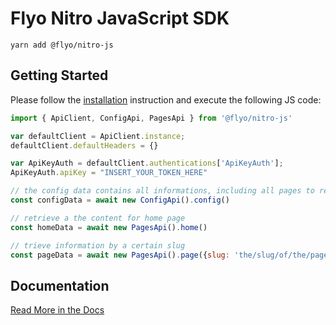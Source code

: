# Flyo Nitro JavaScript SDK

```
yarn add @flyo/nitro-js
```

## Getting Started

Please follow the [installation](#installation) instruction and execute the following JS code:

```javascript
import { ApiClient, ConfigApi, PagesApi } from '@flyo/nitro-js'

var defaultClient = ApiClient.instance;
defaultClient.defaultHeaders = {}

var ApiKeyAuth = defaultClient.authentications['ApiKeyAuth'];
ApiKeyAuth.apiKey = "INSERT_YOUR_TOKEN_HERE"

// the config data contains all informations, including all pages to retrieve further informations like page content:
const configData = await new ConfigApi().config()

// retrieve a the content for home page
const homeData = await new PagesApi().home()

// trieve information by a certain slug
const pageData = await new PagesApi().page({slug: 'the/slug/of/the/page'})
```

## Documentation

[Read More in the Docs](https://dev.flyo.cloud/nitro/javascript)